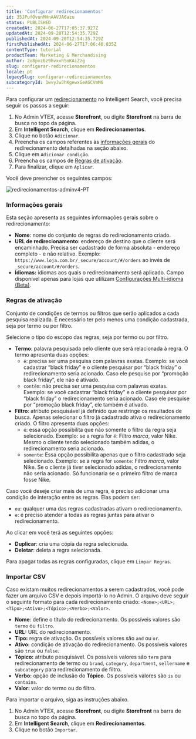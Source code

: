 ```yaml
---
title: 'Configurar redirecionamentos'
id: 35JPufOvunMHnAAVJA6azu
status: PUBLISHED
createdAt: 2024-06-27T17:05:37.927Z
updatedAt: 2024-09-20T12:54:35.729Z
publishedAt: 2024-09-20T12:54:35.729Z
firstPublishedAt: 2024-06-27T17:06:40.835Z
contentType: tutorial
productTeam: Marketing & Merchandising
author: 2o8pvz6z9hvxvhSoKAiZzg
slug: configurar-redirecionamentos
locale: pt
legacySlug: configurar-redirecionamentos
subcategoryId: 1wvyJwJhKgewxGeAGCVmM6
---
```


Para configurar um [redirecionamento](https://help.vtex.com/pt/tutorial/redirecionamentos--3okF84cImJwKzcc8hxmZ2r) no Intelligent Search, você precisa seguir os passos a seguir:

1. No Admin VTEX, acesse **Storefront**, ou digite **Storefront** na barra de busca no topo da página.
2. Em **Intelligent Search**, clique em **Redirecionamentos**.
3. Clique no botão <i class="fas fa-plus"></i> `Adicionar`.
4. Preencha os campos referentes às [informações gerais](#informacoes-gerais) do redirecionamento detalhadas na seção abaixo.
5. Clique em <i class="fa-solid fa-plus"></i> `Adicionar condição`.
6. Preencha os campos de [Regras de ativação](#regras-de-ativacao).
7. Para finalizar, clique em `Aplicar`.

Você deve preencher os seguintes campos:

![redirecionamentos-adminv4-PT](//images.ctfassets.net/alneenqid6w5/69CWrwXk38Qxwb9fNNzYyc/ff394f626cfa64b037bdf652ec07ca38/Screenshot_2022-04-04_at_15-15-42_Intelligent_Search_-_Redirecionamentos.png)

### Informações gerais

Esta seção apresenta as seguintes informações gerais sobre o redirecionamento:

- **Nome**: nome do conjunto de regras do redirecionamento criado.
- **URL de redirecionamento**: endereço de destino que o cliente será encaminhado. Precisa ser cadastrado de forma absoluta - endereço completo - e não relativo. Exemplo: `https://www.loja.com.br/_secure/account/#/orders` ao invés de `_secure/account/#/orders`.
- **Idiomas:** idiomas aos quais o redirecionamento será aplicado. Campo disponível apenas para lojas que utilizam [Configurações Multi-idioma (Beta)](https://help.vtex.com/pt/tutorial/vtex-intelligent-search-configuracoes-multi-idioma-beta--2WahlTESLXIJ9XBdQMdTYO).

### Regras de ativação

Conjunto de condições de termos ou filtros que serão aplicados a cada pesquisa realizada. É necessário ter pelo menos uma condição cadastrada, seja por termo ou por filtro. 

Selecione o tipo do escopo das regras, seja por termo ou por filtro.

- **Termo**: palavra pesquisada pelo cliente que será relacionada à regra. O termo apresenta duas opções:
    - `é`: precisa ser uma pesquisa com palavras exatas. Exemplo: se você cadastrar “black friday” e o cliente pesquisar por “black friday” o redirecionamento seria acionado. Caso ele pesquise por “promoção black friday”, ele não é ativado.
    - `contém`: não precisa ser uma pesquisa com palavras exatas. Exemplo: se você cadastrar “black friday” e o cliente pesquisar por “black friday” o redirecionamento seria acionado. Caso ele pesquise por “promoção black friday”, ele também é ativado.
- **Filtro**: atributo pesquisável já definido que restringe os resultados de busca. Apenas selecionar o filtro já cadastrado ativa o redirecionamento criado. O filtro apresenta duas opções:
    - `é`: essa opção possibilita que não somente o filtro da regra seja selecionado. Exemplo: se a regra for ``é``: Filtro _marca_, valor Nike. Mesmo o cliente tendo selecionado também adidas, o redirecionamento seria acionado.
    - `somente`: Essa opção possibilita apenas que o filtro cadastrado seja selecionado. Exemplo: se a regra for ``somente``: Filtro _marca_, valor Nike. Se o cliente já tiver selecionado adidas, o redirecionamento não seria acionado. Só funcionaria se o primeiro filtro de marca fosse Nike.

Caso você deseje criar mais de uma regra, é preciso adicionar uma condição de interação entre as regras. Elas podem ser:

- `ou`: qualquer uma das regras cadastradas ativam o redirecionamento.
- `e`: é preciso atender a todas as regras juntas para ativar o redirecionamento.

Ao clicar em <i class="fas fa-ellipsis-v"></i> você terá as seguintes opções:

- <i class="fas fa-clone"></i> **Duplicar**: cria uma cópia da regra selecionada.
- <i class="far fa-trash-alt"></i> **Deletar**: deleta a regra selecionada.

Para apagar todas as regras configuradas, clique em `Limpar Regras`.

### Importar CSV

Caso existam muitos redirecionamentos a serem cadastrados, você pode fazer um arquivo CSV e depois importá-lo no Admin. O arquivo deve seguir o seguinte formato para cada redirecionamento criado: `<Nome>;<URL>;<Tipo>;<Ativo>;<Tópico>;<Verbo>;<Valor>`.

- **Nome**: define o título do redirecionamento. Os possíveis valores são `termo` ou `filtro`.
- **URL:** URL do redirecionamento.
- **Tipo:**  regra de ativação. Os possíveis valores são `and` ou `or`.
- **Ativo:** condição de ativação do redirecionamento. Os possíveis valores são `true` ou `false`.
- **Tópico:** atributo pesquisável. Os possíveis valores são `term` para redirecionamento de termo ou `brand`, `category`, `department`, `sellername` e `subcategory` para redirecionamento de filtro.
- **Verbo:** opção de inclusão do **Tópico**. Os possíveis valores são `is` ou `contains`.
- **Valor:** valor do termo ou do filtro.

Para importar o arquivo, siga as instruções abaixo.

1. No Admin VTEX, acesse **Storefront**, ou digite **Storefront** na barra de busca no topo da página.
2. Em **Intelligent Search**, clique em **Redirecionamentos**.
3. Clique no botão `Importar`.
